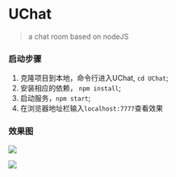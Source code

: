 # UChat
> a chat room based on nodeJS

### 启动步骤

1. 克隆项目到本地，命令行进入UChat, `cd UChat`;
2. 安装相应的依赖， `npm install`;
3. 启动服务，`npm start`;
4. 在浏览器地址栏输入`localhost:7777`查看效果

### 效果图

![](http://7xt6mo.com1.z0.glb.clouddn.com/H%25_L7%7DUB%7DYY%285%25V%7D%25IN6%5BYN.png)

![](http://7xt6mo.com1.z0.glb.clouddn.com/K5YHRE0%7D%29%5BXOO%7BS%5D1LYWY%5B3.png)